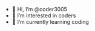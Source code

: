 - 👋 Hi, I’m @coder3005
- 👀 I’m interested in coders
- 🌱 I’m currently learning coding


<!---
coder3005/coder3005 is a ✨ special ✨ repository because its `README.md` (this file) appears on your GitHub profile.
You can click the Preview link to take a look at your changes.
--->

